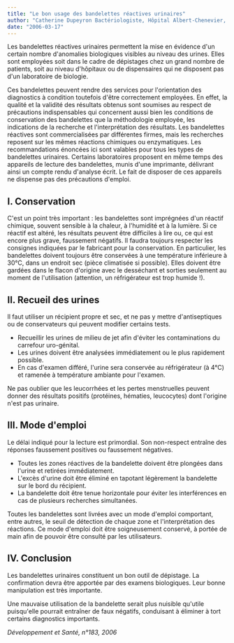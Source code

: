 ```yaml
---
title: "Le bon usage des bandelettes réactives urinaires"
author: "Catherine Dupeyron Bactériologiste, Hôpital Albert-Chenevier, Créteil, France."
date: "2006-03-17"
---
```


Les bandelettes réactives urinaires permettent la mise en évidence d'un certain nombre d'ano­malies biologiques visibles au niveau des urines. Elles sont employées soit dans le cadre de dépis­tages chez un grand nombre de patients, soit au niveau d'hôpitaux ou de dispensaires qui ne disposent pas d'un laboratoire de biologie.

Ces bandelettes peuvent rendre des services pour l'orientation des diagnostics à condition toute­fois d'être correctement employées. En effet, la qualité et la validité des résultats obtenus sont soumises au respect de précautions indispensables qui concernent aussi bien les conditions de conservation des bandelettes que la méthodologie employée, les indications de la recherche et l'interprétation des résultats. Les bandelettes réactives sont commercialisées par différentes firmes, mais les recherches reposent sur les mêmes réactions chimiques ou enzymatiques. Les recommandations énoncées ici sont valables pour tous les types de bandelettes urinaires. Certains laboratoires proposent en même temps des appareils de lecture des bandelettes, munis d'une imprimante, délivrant ainsi un compte rendu d'analyse écrit. Le fait de disposer de ces appareils ne dispense pas des précautions d'emploi.
## I. Conservation

C'est un point très important : les bandelettes sont imprégnées d'un réactif chimique, souvent sensible à la chaleur, à l'humidité et à la lumière. Si ce réactif est altéré, les résultats peuvent être difficiles à lire ou, ce qui est encore plus grave, faussement négatifs. Il faudra toujours respecter les consignes indiquées par le fabricant pour la conservation. En particulier, les bandelettes doi­vent toujours être conservées à une température inférieure à 30°C, dans un endroit sec (pièce cli­matisée si possible). Elles doivent être gardées dans le flacon d'origine avec le desséchant et sorties seulement au moment de l'utilisation (attention, un réfrigérateur est trop humide !).

## II. Recueil des urines

Il faut utiliser un récipient propre et sec, et ne pas y mettre d'antiseptiques ou de conserva­teurs qui peuvent modifier certains tests.

*   Recueillir les urines de milieu de jet afin d'éviter les contaminations du carrefour uro-génital.
*   Les urines doivent être analysées immédiatement ou le plus rapidement possible.
*   En cas d'examen différé, l'urine sera conservée au réfrigérateur (à 4°C) et ramenée à température ambiante pour l'examen.

Ne pas oublier que les leucor­rhées et les pertes menstruelles peuvent donner des résultats positifs (protéines, hématies, leuco­cytes) dont l'origine n'est pas urinaire.

## III. Mode d'emploi

Le délai indiqué pour la lecture est primordial. Son non-respect entraîne des réponses faus­sement positives ou faussement négatives.

*   Toutes les zones réactives de la bandelette doivent être plongées dans l'urine et retirées immédiatement.
*   L'excès d'urine doit être éli­miné en tapotant légèrement la bandelette sur le bord du récipient.
*   La bandelette doit être tenue horizontale pour éviter les interférences en cas de plusieurs recherches simultanées.

Toutes les bandelettes sont livrées avec un mode d'emploi comportant, entre autres, le seuil de détection de chaque zone et l'interpré­tation des réactions. Ce mode d'emploi doit être soigneusement conservé, à portée de main afin de pouvoir être consulté par les utilisateurs.

## IV. Conclusion

Les bandelettes urinaires constituent un bon outil de dépistage. La confirmation devra être apportée par des examens biologiques. Leur bonne manipulation est très importante.

Une mauvaise utilisation de la bandelette serait plus nuisible qu'utile puisqu'elle pourrait entraî­ner de faux négatifs, conduisant à éliminer à tort certains diagnostics importants.

_Développement et Santé, n°183, 2006_